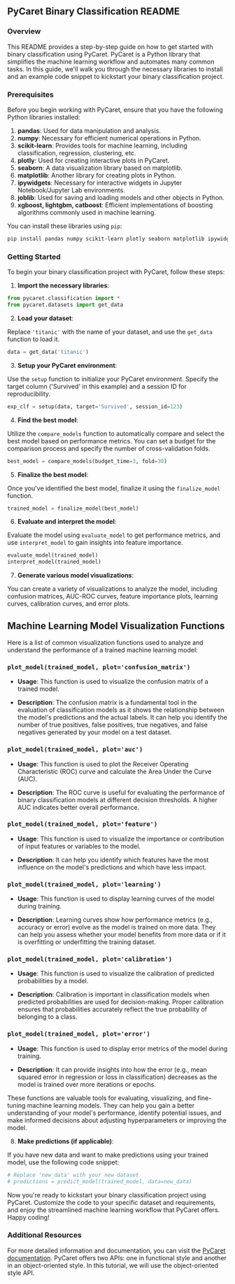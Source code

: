  ## PyCaret Binary Classification README

### Overview

This README provides a step-by-step guide on how to get started with binary classification using PyCaret. PyCaret is a Python library that simplifies the machine learning workflow and automates many common tasks. In this guide, we'll walk you through the necessary libraries to install and an example code snippet to kickstart your binary classification project.

### Prerequisites

Before you begin working with PyCaret, ensure that you have the following Python libraries installed:

1. **pandas**: Used for data manipulation and analysis.
2. **numpy**: Necessary for efficient numerical operations in Python.
3. **scikit-learn**: Provides tools for machine learning, including classification, regression, clustering, etc.
4. **plotly**: Used for creating interactive plots in PyCaret.
5. **seaborn**: A data visualization library based on matplotlib.
6. **matplotlib**: Another library for creating plots in Python.
7. **ipywidgets**: Necessary for interactive widgets in Jupyter Notebook/Jupyter Lab environments.
8. **joblib**: Used for saving and loading models and other objects in Python.
9. **xgboost, lightgbm, catboost**: Efficient implementations of boosting algorithms commonly used in machine learning.

You can install these libraries using `pip`:

```bash
pip install pandas numpy scikit-learn plotly seaborn matplotlib ipywidgets joblib xgboost lightgbm catboost
```

### Getting Started

To begin your binary classification project with PyCaret, follow these steps:

1. **Import the necessary libraries**:

```python
from pycaret.classification import *
from pycaret.datasets import get_data
```

2. **Load your dataset**:

Replace `'titanic'` with the name of your dataset, and use the `get_data` function to load it.

```python
data = get_data('titanic')
```

3. **Setup your PyCaret environment**:

Use the `setup` function to initialize your PyCaret environment. Specify the target column ('Survived' in this example) and a session ID for reproducibility.

```python
exp_clf = setup(data, target='Survived', session_id=123)
```

4. **Find the best model**:

Utilize the `compare_models` function to automatically compare and select the best model based on performance metrics. You can set a budget for the comparison process and specify the number of cross-validation folds.

```python
best_model = compare_models(budget_time=3, fold=30)
```

5. **Finalize the best model**:

Once you've identified the best model, finalize it using the `finalize_model` function.

```python
trained_model = finalize_model(best_model)
```

6. **Evaluate and interpret the model**:

Evaluate the model using `evaluate_model` to get performance metrics, and use `interpret_model` to gain insights into feature importance.

```python
evaluate_model(trained_model)
interpret_model(trained_model)
```

7. **Generate various model visualizations**:

You can create a variety of visualizations to analyze the model, including confusion matrices, AUC-ROC curves, feature importance plots, learning curves, calibration curves, and error plots.

## Machine Learning Model Visualization Functions

Here is a list of common visualization functions used to analyze and understand the performance of a trained machine learning model:

### `plot_model(trained_model, plot='confusion_matrix')`

- **Usage**: This function is used to visualize the confusion matrix of a trained model.

- **Description**: The confusion matrix is a fundamental tool in the evaluation of classification models as it shows the relationship between the model's predictions and the actual labels. It can help you identify the number of true positives, false positives, true negatives, and false negatives generated by your model on a test dataset.

### `plot_model(trained_model, plot='auc')`

- **Usage**: This function is used to plot the Receiver Operating Characteristic (ROC) curve and calculate the Area Under the Curve (AUC).

- **Description**: The ROC curve is useful for evaluating the performance of binary classification models at different decision thresholds. A higher AUC indicates better overall performance.

### `plot_model(trained_model, plot='feature')`

- **Usage**: This function is used to visualize the importance or contribution of input features or variables to the model.

- **Description**: It can help you identify which features have the most influence on the model's predictions and which have less impact.

### `plot_model(trained_model, plot='learning')`

- **Usage**: This function is used to display learning curves of the model during training.

- **Description**: Learning curves show how performance metrics (e.g., accuracy or error) evolve as the model is trained on more data. They can help you assess whether your model benefits from more data or if it is overfitting or underfitting the training dataset.

### `plot_model(trained_model, plot='calibration')`

- **Usage**: This function is used to visualize the calibration of predicted probabilities by a model.

- **Description**: Calibration is important in classification models when predicted probabilities are used for decision-making. Proper calibration ensures that probabilities accurately reflect the true probability of belonging to a class.

### `plot_model(trained_model, plot='error')`

- **Usage**: This function is used to display error metrics of the model during training.

- **Description**: It can provide insights into how the error (e.g., mean squared error in regression or loss in classification) decreases as the model is trained over more iterations or epochs.

These functions are valuable tools for evaluating, visualizing, and fine-tuning machine learning models. They can help you gain a better understanding of your model's performance, identify potential issues, and make informed decisions about adjusting hyperparameters or improving the model.


8. **Make predictions (if applicable)**:

If you have new data and want to make predictions using your trained model, use the following code snippet:

```python
# Replace 'new_data' with your new dataset
# predictions = predict_model(trained_model, data=new_data)
```

Now you're ready to kickstart your binary classification project using PyCaret. Customize the code to your specific dataset and requirements, and enjoy the streamlined machine learning workflow that PyCaret offers. Happy coding!

### Additional Resources

For more detailed information and documentation, you can visit the [PyCaret documentation](https://pycaret.gitbook.io/docs/). PyCaret offers two APIs: one in functional style and another in an object-oriented style. In this tutorial, we will use the object-oriented style API.
